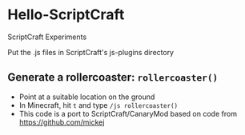 Hello-ScriptCraft
=================

ScriptCraft Experiments

Put the .js files in ScriptCraft's js-plugins directory

Generate a rollercoaster: `rollercoaster()`
-----------------------------------------

* Point at a suitable location on the ground
* In Minecraft, hit `t` and type `/js rollercoaster()`
* This code is a port to ScriptCraft/CanaryMod based on code from https://github.com/mickej
